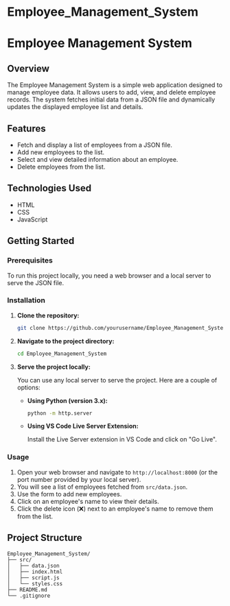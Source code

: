 # Employee_Management_System
# Employee Management System

## Overview

The Employee Management System is a simple web application designed to manage employee data. It allows users to add, view, and delete employee records. The system fetches initial data from a JSON file and dynamically updates the displayed employee list and details.

## Features

- Fetch and display a list of employees from a JSON file.
- Add new employees to the list.
- Select and view detailed information about an employee.
- Delete employees from the list.

## Technologies Used

- HTML
- CSS
- JavaScript

## Getting Started

### Prerequisites

To run this project locally, you need a web browser and a local server to serve the JSON file.

### Installation

1. **Clone the repository:**

    ```sh
    git clone https://github.com/yourusername/Employee_Management_System.git
    ```

2. **Navigate to the project directory:**

    ```sh
    cd Employee_Management_System
    ```

3. **Serve the project locally:**

    You can use any local server to serve the project. Here are a couple of options:

    - **Using Python (version 3.x):**

        ```sh
        python -m http.server
        ```

    - **Using VS Code Live Server Extension:**

        Install the Live Server extension in VS Code and click on "Go Live".

### Usage

1. Open your web browser and navigate to `http://localhost:8000` (or the port number provided by your local server).
2. You will see a list of employees fetched from `src/data.json`.
3. Use the form to add new employees.
4. Click on an employee's name to view their details.
5. Click the delete icon (❌) next to an employee's name to remove them from the list.

## Project Structure

```plaintext
Employee_Management_System/
├── src/
│   ├── data.json
│   ├── index.html
│   ├── script.js
│   └── styles.css
├── README.md
└── .gitignore
